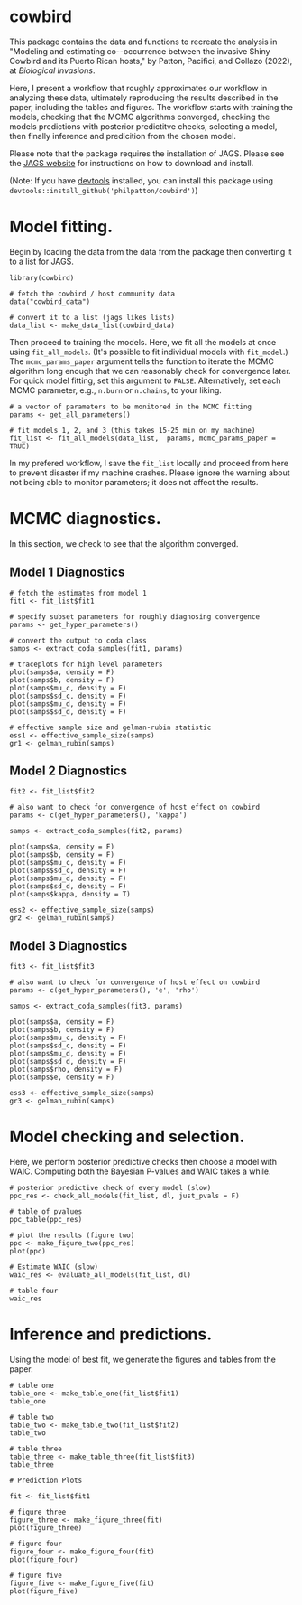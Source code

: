 # cowbird
This package contains the data and functions to recreate the analysis in "Modeling and estimating co--occurrence between the invasive Shiny Cowbird and its Puerto Rican hosts," by Patton, Pacifici, and Collazo (2022), at *Biological Invasions*.

Here, I present a workflow that roughly approximates our workflow in analyzing these data, ultimately reproducing the results described in the paper, including the tables and figures. The workflow starts with training the models, checking that the MCMC algorithms converged, checking the models predictions with posterior predictitve checks, selecting a model, then finally inference and predicition from the chosen model. 

Please note that the package requires the installation of JAGS. Please see the [JAGS website](https://mcmc-jags.sourceforge.io/) for instructions on how to download and install. 

(Note: If you have [devtools](https://devtools.r-lib.org/) installed, you can install this package using `devtools::install_github('philpatton/cowbird')`)

# Model fitting.

Begin by loading the data from the data from the package then converting it to a list for JAGS.

```
library(cowbird)

# fetch the cowbird / host community data
data("cowbird_data")

# convert it to a list (jags likes lists) 
data_list <- make_data_list(cowbird_data)

```

Then proceed to training the models. Here, we fit all the models at once using `fit_all_models`. (It's possible to fit individual models with `fit_model`.) The 
`mcmc_params_paper` argument tells the function to iterate the MCMC algorithm long enough that we can reasonably check for convergence later. For quick model fitting, set this argument to `FALSE`. Alternatively, set each MCMC parameter, e.g., `n.burn` or `n.chains`, to your liking. 

```
# a vector of parameters to be monitored in the MCMC fitting
params <- get_all_parameters()

# fit models 1, 2, and 3 (this takes 15-25 min on my machine)
fit_list <- fit_all_models(data_list,  params, mcmc_params_paper = TRUE)
```

In my prefered workflow, I save the `fit_list` locally and proceed from here to prevent disaster if my machine crashes. Please ignore the warning about not being able to monitor parameters; it does not affect the results. 

# MCMC diagnostics.

In this section, we check to see that the algorithm converged.

## Model 1 Diagnostics

```
# fetch the estimates from model 1
fit1 <- fit_list$fit1

# specify subset parameters for roughly diagnosing convergence 
params <- get_hyper_parameters()

# convert the output to coda class
samps <- extract_coda_samples(fit1, params)

# traceplots for high level parameters
plot(samps$a, density = F)
plot(samps$b, density = F)
plot(samps$mu_c, density = F)
plot(samps$sd_c, density = F)
plot(samps$mu_d, density = F)
plot(samps$sd_d, density = F)

# effective sample size and gelman-rubin statistic
ess1 <- effective_sample_size(samps)
gr1 <- gelman_rubin(samps)
```

## Model 2 Diagnostics

```
fit2 <- fit_list$fit2

# also want to check for convergence of host effect on cowbird
params <- c(get_hyper_parameters(), 'kappa')

samps <- extract_coda_samples(fit2, params)

plot(samps$a, density = F)
plot(samps$b, density = F)
plot(samps$mu_c, density = F)
plot(samps$sd_c, density = F)
plot(samps$mu_d, density = F)
plot(samps$sd_d, density = F)
plot(samps$kappa, density = T)

ess2 <- effective_sample_size(samps)
gr2 <- gelman_rubin(samps)
```

## Model 3 Diagnostics

```
fit3 <- fit_list$fit3

# also want to check for convergence of host effect on cowbird
params <- c(get_hyper_parameters(), 'e', 'rho')

samps <- extract_coda_samples(fit3, params)

plot(samps$a, density = F)
plot(samps$b, density = F)
plot(samps$mu_c, density = F)
plot(samps$sd_c, density = F)
plot(samps$mu_d, density = F)
plot(samps$sd_d, density = F)
plot(samps$rho, density = F)
plot(samps$e, density = F)

ess3 <- effective_sample_size(samps)
gr3 <- gelman_rubin(samps)
```

# Model checking and selection.

Here, we perform posterior predictive checks then choose a model with WAIC. Computing both the Bayesian P-values and WAIC takes a while.

```
# posterior predictive check of every model (slow)
ppc_res <- check_all_models(fit_list, dl, just_pvals = F)

# table of pvalues
ppc_table(ppc_res)

# plot the results (figure two) 
ppc <- make_figure_two(ppc_res)
plot(ppc)

# Estimate WAIC (slow)
waic_res <- evaluate_all_models(fit_list, dl)

# table four 
waic_res
```

# Inference and predictions.

Using the model of best fit, we generate the figures and tables from the paper. 

```
# table one
table_one <- make_table_one(fit_list$fit1)
table_one 

# table two
table_two <- make_table_two(fit_list$fit2)
table_two

# table three
table_three <- make_table_three(fit_list$fit3)
table_three

# Prediction Plots

fit <- fit_list$fit1

# figure three
figure_three <- make_figure_three(fit)
plot(figure_three)

# figure four
figure_four <- make_figure_four(fit)
plot(figure_four)

# figure five
figure_five <- make_figure_five(fit)
plot(figure_five)
```
